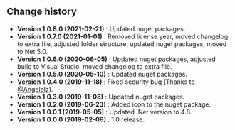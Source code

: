 Change history
--------------

* **Version 1.0.8.0 (2021-02-21)** : Updated nuget packages.
* **Version 1.0.7.0 (2021-01-01)** : Removed license year, moved changelog to extra file, adjusted folder structure, updated nuget packages, moved to Net 5.0.
* **Version 1.0.6.0 (2020-06-05)** : Updated nuget packages, adjusted build to Visual Studio, moved changelog to extra file.
* **Version 1.0.5.0 (2020-05-10)** : Updated nuget packages.
* **Version 1.0.4.0 (2019-11-18)** : Fixed security bug (Thanks to [@Angelelz](https://github.com/Angelelz)).
* **Version 1.0.3.0 (2019-11-08)** : Updated nuget packages.
* **Version 1.0.2.0 (2019-06-23)** : Added icon to the nuget package.
* **Version 1.0.0.1 (2019-05-05)** : Updated .Net version to 4.8.
* **Version 1.0.0.0 (2019-02-09)** : 1.0 release.